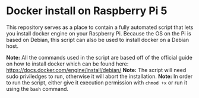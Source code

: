 # Docker install on Raspberry Pi 5

This repository serves as a place to contain a fully automated script that lets you install docker engine on your Raspberry Pi.
Because the OS on the Pi is based on Debian, this script can also be used to install docker on a Debian host.

**Note:** All the commands used in the script are based off of the official guide on how to install docker which can be found here: https://docs.docker.com/engine/install/debian/
**Note:** The script will need sudo priviledges to run, otherwise it will abort the installation.
**Note:** In order to run the script, either give it execution permission with ```chmod +x``` or run it using the ```bash``` command.  
